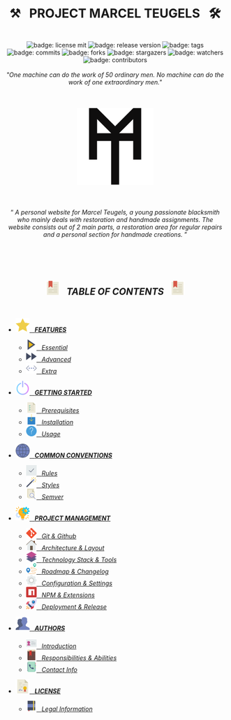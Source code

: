 <h1 class="hero__subject--root" align="center">
  ⚒️ &nbsp; <b>PROJECT MARCEL TEUGELS</b> &nbsp; 🛠️
</h1>
<br />
<div class="hero__github-badges" align="center">
  <img
    src="https://img.shields.io/badge/License-mit__blue?labelColor=181717&style=flat&logo=Github&logoColor=#181717"
    alt="badge: license mit"
    title="license: mit"
  />
  <img
    src="https://img.shields.io/badge/Release-none-yellow?labelColor=181717&style=flat&logo=Github&logoColor=#181717"
    alt="badge: release version"
    title="release version"
  />
  <img
    src="https://img.shields.io/badge/Tags-none-yellow?labelColor=181717&style=flat&logo=Github&logoColor=#181717"
    alt="badge: tags"
    title="tags"
  />
  <img
    src="https://img.shields.io/badge/Commits-100-whitesmoke?labelColor=181717&style=flat&logo=Github&logoColor=#181717"
    alt="badge: commits"
    title="commits"
  />
  <img
    src="https://img.shields.io/badge/Forks-0-whitesmoke?labelColor=181717&style=flat&logo=Github&logoColor=#181717"
    alt="badge: forks"
    title="forks"
  />
  <img
    src="https://img.shields.io/badge/Stars-5-whitesmoke?labelColor=181717&style=flat&logo=Github&logoColor=#181717"
    alt="badge: stargazers"
    title="stargazers"
  />
  <img
    src="https://img.shields.io/badge/Watchers-5-whitesmoke?labelColor=181717&style=flat&logo=Github&logoColor=#181717"
    alt="badge: watchers"
    title="watchers"
  />
  <img
    src="https://img.shields.io/badge/Contributors-5-whitesmoke?labelColor=181717&style=flat&logo=Github&logoColor=#181717"
    alt="badge: contributors"
    title="contributors"
  />
<div />
<div align="left"><div/>
<br />

<div class="hero__main--root" align="center">
  <i>"One machine can do the work of 50 ordinary men.</i>
  <i>No machine can do the work of one extraordinary men."</i>
  <br />
  <br />
  <br />
  <br />
  <img
  src="assets/media/icons/icons__marcel-teugels-logo--improved.svg"
  alt="marcel teugels logo"
  width="35%"
  />
  <br />
  <br />
  <br />
  <br />
  <q>
    <i>
    A personal website for Marcel Teugels, a young passionate blacksmith who mainly deals with restoration and handmade assignments.
    The website consists out of 2 main parts, a restoration area for regular repairs and a personal section for handmade creations.
    <i/>
  </q>
</div>

<br/>
<br/>
<br/>
<br/>
<h2 class="heading__subcat-title--root---v01" align="center">
  <img src="assets/media/icons/vendors/flat__bookmark--2.svg" width="32px" /> &nbsp;
  <b>TABLE OF CONTENTS</b> &nbsp;
  <img src="assets/media/icons/vendors/flat__bookmark--2.svg" width="32px" />
</h2>
<br/>

- [<img src="assets/media/icons/vendors/flat__star.svg" width="32px" /> &nbsp; **FEATURES** <!-- {#root-feat} -->](docs/toc/features)

  - [<img src="assets/media/icons/vendors/flat__play-button--2.svg" width="24px" /> &nbsp; _Essential_ <!-- {#feat-essential} -->](docs/toc/features/essential)
  - [<img src="assets/media/icons/vendors/flat__fast-forward.svg" width="24px" /> &nbsp; _Advanced_ <!-- {#feat-advanced} -->](docs/toc/features/advanced)
  - [<img src="assets/media/icons/vendors/flat__more.svg" width="24px" /> &nbsp; _Extra_ <!-- {#feat-extra} -->](docs/toc/features/extra)

- [<img src="assets/media/icons/vendors/flat__power-button.svg" width="32px" /> &nbsp; **GETTING STARTED** <!-- {#root-started} -->](docs/toc/getting-started)

  - [<img src="assets/media/icons/vendors/flat__list.svg" width="24px" /> &nbsp; _Prerequisites_ <!-- {#started-prereq} -->](docs/toc/getting-started/prerequisites)
  - [<img src="assets/media/icons/vendors/flat__download.svg" width="24px" /> &nbsp; _Installation_ <!-- {#started-install} -->](docs/toc/getting-started/installation)
  - [<img src="assets/media/icons/vendors/flat__info.svg" width="24px" /> &nbsp; _Usage_ <!-- {#started-usage} -->](docs/toc/getting-started/usage)

- [<img src="assets/media/icons/vendors/flat__internet.svg" width="32px" /> &nbsp; **COMMON CONVENTIONS** <!-- {#root-com-convens} -->](docs/toc/common-conventions)

  - [<img src="assets/media/icons/vendors/flat__checked.svg" width="24px" /> &nbsp; _Rules_ <!-- {#com-convens-rules} -->](docs/toc/common-conventions/rules)
  - [<img src="assets/media/icons/vendors/flat__magic-wand.svg" width="24px" /> &nbsp; _Styles_ <!-- {#com-convens-styles} -->](docs/toc/common-conventions/styles)
  - [<img src="assets/media/icons/vendors/flat__file.svg" width="24px" /> &nbsp; _Semver_ <!-- {#com-convens-semver} -->](docs/toc/common-conventions/semver)

- [<img src="assets/media/icons/vendors/flat__project-management.svg" width="32px" /> &nbsp; **PROJECT MANAGEMENT** <!-- {#root-project-mgmt} -->](docs/toc/project-management)

  - [<img src="assets/media/icons/vendors/si__git.svg" width="24px" /> &nbsp; _Git & Github_ <!-- {#project-mgmt-git} -->](docs/toc/project-management/git-&-github)
  - [<img src="assets/media/icons/vendors/flat__home.svg" width="24px" /> &nbsp; _Architecture & Layout_ <!-- {#project-mgmt-architecture} -->](docs/toc/project-management/architecture-&-layout)
  - [<img src="assets/media/icons/vendors/flat__layers.svg" width="24px" /> &nbsp; _Technology Stack & Tools_ <!-- {#project-mgmt-tech-stack} -->](docs/toc/project-management/technology-stack-&-tools)
  - [<img src="assets/media/icons/vendors/flat__route.svg" width="24px" /> &nbsp; _Roadmap & Changelog_ <!-- {#project-mgmt-roadmap} -->](docs/toc/project-management/roadmap-&-changelog)
  - [<img src="assets/media/icons/vendors/flat__config.svg" width="24px" /> &nbsp; _Configuration & Settings_ <!-- {#project-mgmt-config} -->](docs/toc/project-management/configuration-&-settings)
  - [<img src="assets/media/icons/vendors/si__npm.svg" width="24px" /> &nbsp; _NPM & Extensions_ <!-- {#project-mgmt-npm} -->](docs/toc/project-management/npm-&-extensions)
  - [<img src="assets/media/icons/vendors/flat__shuttle.svg" width="24px" /> &nbsp; _Deployment & Release_ <!-- {#project-mgmt-deployment} -->](docs/toc/project-management/deployment-&-release)

- [<img src="assets/media/icons/vendors/flat__users.svg" width="32px" /> &nbsp; **AUTHORS** <!-- {#root-authors} -->](docs/toc/authors)

  - [<img src="assets/media/icons/vendors/flat__id-card.svg" width="24px" /> &nbsp; _Introduction_ <!-- {#authors-} -->](docs/toc/authors/introduction)
  - [<img src="assets/media/icons/vendors/flat__agenda.svg" width="24px" /> &nbsp; _Responsibilities & Abilities_ <!-- {#authors-respons} -->](docs/toc/authors/responsibilities-&-abilities)
  - [<img src="assets/media/icons/vendors/flat__book.svg" width="24px" /> &nbsp; _Contact Info_ <!-- {#authors-contact-info} -->](docs/toc/authors/contact-info)

- [<img src="assets/media/icons/vendors/flat__diploma.svg" width="32px" /> &nbsp; **LICENSE** <!-- {#root-license} -->](docs/toc/license)

  - [<img src="assets/media/icons/vendors/flat__notebook.svg" width="24px" /> &nbsp; _Legal Information_ <!-- {#license-legal-info} -->](docs/toc/license/legal-information)
